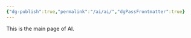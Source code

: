```yaml
---
{"dg-publish":true,"permalink":"/ai/ai/","dgPassFrontmatter":true}
---
```


This is the main page of AI.